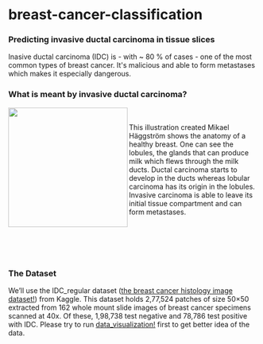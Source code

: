 # breast-cancer-classification

### Predicting invasive ductal carcinoma in tissue slices
Inasive ductal carcinoma (IDC) is - with ~ 80 % of cases - one of the most common types of breast cancer. It's malicious and able to form metastases which makes it especially dangerous.  

### What is meant by invasive ductal carcinoma?

<img align="left" src="https://upload.wikimedia.org/wikipedia/commons/4/47/Lobules_and_ducts_of_the_breast.jpg" width="240" height="240">
<br/>

This illustration created Mikael Häggström shows the anatomy of a healthy breast. One can see the lobules, the glands that can produce milk which flews through the milk ducts. Ductal carcinoma starts to develop in the ducts whereas lobular carcinoma has its origin in the lobules. Invasive carcinoma is able to leave its initial tissue compartment and can form metastases.  

<br/>
<br/>
<br/>
<br/>




### The Dataset
We’ll use the IDC_regular dataset ([the breast cancer histology image dataset!](https://www.kaggle.com/paultimothymooney/breast-histopathology-images/)) from Kaggle. This dataset holds 2,77,524 patches of size 50×50 extracted from 162 whole mount slide images of breast cancer specimens scanned at 40x. Of these, 1,98,738 test negative and 78,786 test positive with IDC. 
Please try to run [data_visualization!](data_visualization.ipynb) first to get better idea of the data.  


